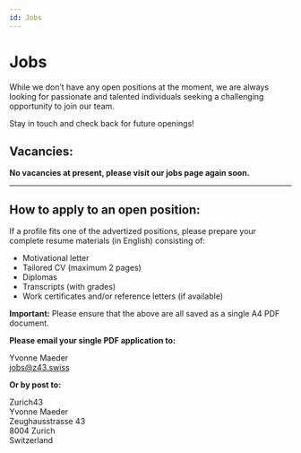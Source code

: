 ```yaml
---
id: Jobs
---
```

# Jobs

While we don’t have any open positions at the moment, we are always looking for passionate and talented individuals seeking a challenging opportunity to join our team.

Stay in touch and check back for future openings!

## Vacancies:

**No vacancies at present, please visit our jobs page again soon.**

---

## How to apply to an open position:

If a profile fits one of the advertized positions, please prepare your complete resume materials (in English) consisting of:
- Motivational letter
- Tailored CV (maximum 2 pages)
- Diplomas
- Transcripts (with grades)
- Work certificates and/or reference letters (if available)

**Important:** Please ensure that the above are all saved as a single A4 PDF document.

**Please email your single PDF application to:**

Yvonne Maeder   
jobs@z43.swiss

**Or by post to:**

Zurich43  
Yvonne Maeder  
Zeughausstrasse 43  
8004 Zurich  
Switzerland
